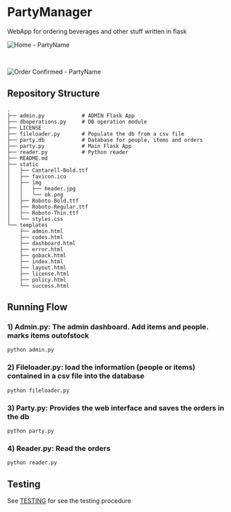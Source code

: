 # PartyManager

WebApp for ordering beverages and other stuff written in flask

![Home - PartyName](https://user-images.githubusercontent.com/60071372/86636989-3a94f000-bfd5-11ea-9868-51cdf0ebbe9e.png)

<br>

![Order Confirmed - PartyName](https://user-images.githubusercontent.com/60071372/86637001-3c5eb380-bfd5-11ea-9629-99d938429db6.png)

## Repository Structure

```
.
├── admin.py            # ADMIN Flask App
├── dboperations.py     # DB operation module
├── LICENSE
├── fileloader.py       # Populate the db from a csv file
├── party.db            # Database for people, items and orders
├── party.py            # Main Flask App
├── reader.py           # Python reader 
├── README.md
├── static
│   ├── Cantarell-Bold.ttf
│   ├── favicon.ico
│   ├── img
│   │   ├── header.jpg
│   │   └── ok.png
│   ├── Roboto-Bold.ttf
│   ├── Roboto-Regular.ttf
│   ├── Roboto-Thin.ttf
│   └── styles.css
└── templates
    ├── admin.html
    ├── codes.html
    ├── dashboard.html
    ├── error.html
    ├── goback.html
    ├── index.html
    ├── layout.html
    ├── license.html
    ├── policy.html
    └── success.html
```

## Running Flow

### 1) Admin.py: The admin dashboard. Add items and people. marks items outofstock

`python admin.py`

### 2) Fileloader.py: load the information (people or items) contained in a csv file into the database

`python fileloader.py`

### 3) Party.py: Provides the web interface and saves the orders in the db

`python party.py`

### 4) Reader.py: Read the orders

`python reader.py`

## Testing
See [TESTING](https://github.com/seepiol/partymanager/blob/master/TESTING.md) for see the testing procedure